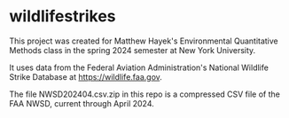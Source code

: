 # wildlifestrikes

This project was created for Matthew Hayek's Environmental Quantitative Methods class in the spring 2024 semester at New York University.

It uses data from the Federal Aviation Administration's National Wildlife Strike Database at https://wildlife.faa.gov.

The file NWSD202404.csv.zip in this repo is a compressed CSV file of the FAA NWSD, current through April 2024.
